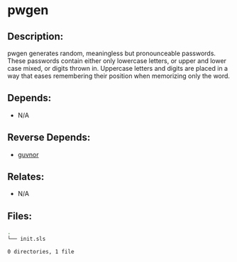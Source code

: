 # pwgen

## Description:

pwgen generates random, meaningless but pronounceable passwords. These passwords contain either only lowercase letters, or upper and lower case mixed, or digits thrown in. Uppercase letters and digits are placed in a way that eases remembering their position when memorizing only the word.

## Depends:

  -  N/A

## Reverse Depends:

  -  [guvnor](salt/guvnor)

## Relates:

  -  N/A

## Files:

```bash
.
└── init.sls

0 directories, 1 file
```
